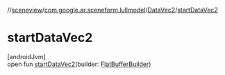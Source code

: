 //[sceneview](../../../index.md)/[com.google.ar.sceneform.lullmodel](../index.md)/[DataVec2](index.md)/[startDataVec2](start-data-vec2.md)

# startDataVec2

[androidJvm]\
open fun [startDataVec2](start-data-vec2.md)(builder: [FlatBufferBuilder](../../com.google.flatbuffers/-flat-buffer-builder/index.md))
